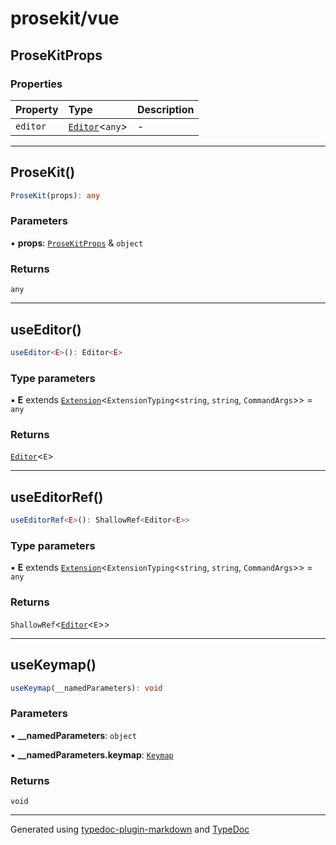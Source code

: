 # prosekit/vue

<a id="prosekitprops" name="prosekitprops"></a>

## ProseKitProps

### Properties

| Property | Type | Description |
| :------ | :------ | :------ |
| `editor` | [`Editor`](core.md#editore)\<`any`\> | - |

***

<a id="prosekit" name="prosekit"></a>

## ProseKit()

```ts
ProseKit(props): any
```

### Parameters

▪ **props**: [`ProseKitProps`](vue.md#prosekitprops) & `object`

### Returns

`any`

***

<a id="useeditor" name="useeditor"></a>

## useEditor()

```ts
useEditor<E>(): Editor<E>
```

### Type parameters

▪ **E** extends [`Extension`](core.md#extensiont)\<`ExtensionTyping`\<`string`, `string`, `CommandArgs`\>\> = `any`

### Returns

[`Editor`](core.md#editore)\<`E`\>

***

<a id="useeditorref" name="useeditorref"></a>

## useEditorRef()

```ts
useEditorRef<E>(): ShallowRef<Editor<E>>
```

### Type parameters

▪ **E** extends [`Extension`](core.md#extensiont)\<`ExtensionTyping`\<`string`, `string`, `CommandArgs`\>\> = `any`

### Returns

`ShallowRef`\<[`Editor`](core.md#editore)\<`E`\>\>

***

<a id="usekeymap" name="usekeymap"></a>

## useKeymap()

```ts
useKeymap(__namedParameters): void
```

### Parameters

▪ **\_\_namedParameters**: `object`

▪ **\_\_namedParameters.keymap**: [`Keymap`](core.md#keymap)

### Returns

`void`

***

Generated using [typedoc-plugin-markdown](https://www.npmjs.com/package/typedoc-plugin-markdown) and [TypeDoc](https://typedoc.org/)
